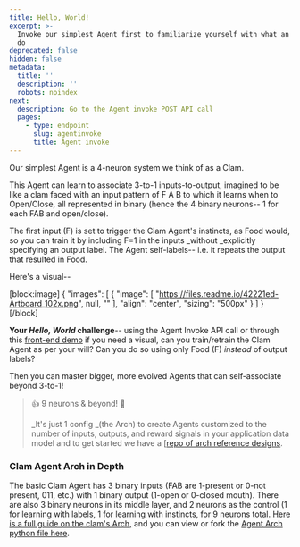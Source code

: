 ```yaml
---
title: Hello, World!
excerpt: >-
  Invoke our simplest Agent first to familiarize yourself with what an Agent can
  do
deprecated: false
hidden: false
metadata:
  title: ''
  description: ''
  robots: noindex
next:
  description: Go to the Agent invoke POST API call
  pages:
    - type: endpoint
      slug: agentinvoke
      title: Agent invoke
---
```

Our simplest Agent is a 4-neuron system we think of as a Clam.

This Agent can learn to associate 3-to-1 inputs-to-output, imagined to be like a clam faced with an input pattern of F A B to which it learns when to Open/Close, all represented in binary (hence the 4 binary neurons-- 1 for each FAB and open/close).

The first input (F) is set to trigger the Clam Agent's instincts, as Food would, so you can train it by including F=1 in the inputs \_without \_explicitly specifying an output label. The Agent self-labels-- i.e. it repeats the output that resulted in Food.

Here's a visual--

[block:image]
{
  "images": [
    {
      "image": [
        "https://files.readme.io/42221ed-Artboard_102x.png",
        null,
        ""
      ],
      "align": "center",
      "sizing": "500px"
    }
  ]
}
[/block]

**Your _Hello, World_ challenge**-- using the Agent Invoke API call or through this [front-end demo](https://aolabs.streamlit.app/) if you need a visual, can you train/retrain the Clam Agent as per your will? Can you do so using only Food (F) _instead_ of output labels?

Then you can master bigger, more evolved Agents that can self-associate beyond 3-to-1!

> 👍 9 neurons & beyond!  :rocket:
> 
> _It's just 1 config _(the Arch) to create Agents customized to the number of inputs, outputs, and reward signals in your application data model and to get started we have a \[[repo of arch reference designs](https://github.com/aolabsai/archs).

### Clam Agent Arch in Depth

The basic Clam Agent has 3 binary inputs (FAB are 1-present or 0-not present, 011, etc.) with 1 binary output (1-open or 0-closed mouth). There are also 3 binary neurons in its middle layer, and 2 neurons as the control (1 for learning with labels, 1 for learning with instincts, for 9 neurons total. [Here is a full guide on the clam's Arch,](https://docs.aolabs.ai/docs/basic-clam) and you can view or fork the [Agent Arch python file here](https://github.com/aolabsai/archs/blob/main/basic_clam.py).